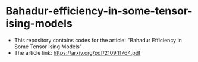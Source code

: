 # Bahadur-efficiency-in-some-tensor-ising-models
- This repository contains codes for the article: "Bahadur Efficiency in Some Tensor Ising Models"
- The article link: https://arxiv.org/pdf/2109.11764.pdf
